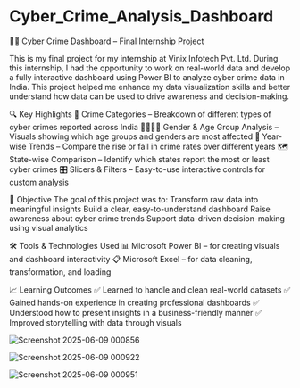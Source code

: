 # Cyber_Crime_Analysis_Dashboard

🕵️‍♀️ Cyber Crime Dashboard – Final Internship Project

This is my final project for my internship at Vinix Infotech Pvt. Ltd.
During this internship, I had the opportunity to work on real-world data and develop a fully interactive dashboard using Power BI to analyze cyber crime data in India. This project helped me enhance my data visualization skills and better understand how data can be used to drive awareness and decision-making.

🔍 Key Highlights
  📌 Crime Categories – Breakdown of different types of cyber crimes reported across India
  👨‍👩‍👧‍👦 Gender & Age Group Analysis – Visuals showing which age groups and genders are most affected
  📅 Year-wise Trends – Compare the rise or fall in crime rates over different years
  🗺️ State-wise Comparison – Identify which states report the most or least cyber crimes
  🎛️ Slicers & Filters – Easy-to-use interactive controls for custom analysis

🎯 Objective
  The goal of this project was to:
    Transform raw data into meaningful insights
    Build a clear, easy-to-understand dashboard
    Raise awareness about cyber crime trends
    Support data-driven decision-making using visual analytics

🛠️ Tools & Technologies Used
  📊 Microsoft Power BI – for creating visuals and dashboard interactivity
  📋 Microsoft Excel – for data cleaning, transformation, and loading

📈 Learning Outcomes
  ✅ Learned to handle and clean real-world datasets
  ✅ Gained hands-on experience in creating professional dashboards
  ✅ Understood how to present insights in a business-friendly manner
  ✅ Improved storytelling with data through visuals

![Screenshot 2025-06-09 000856](https://github.com/user-attachments/assets/0cb68e27-1f6a-40c6-a5f4-216d10197441)

![Screenshot 2025-06-09 000922](https://github.com/user-attachments/assets/2b91aff6-b7ea-4dc1-afca-0cd2c51a806f)

![Screenshot 2025-06-09 000951](https://github.com/user-attachments/assets/2a5d712d-0e3c-4a23-994b-6652e4e9d76d)


